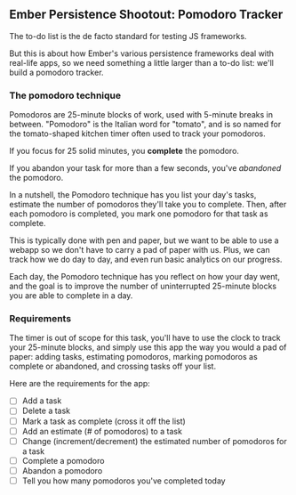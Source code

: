 ## Ember Persistence Shootout: Pomodoro Tracker 

The to-do list is the de facto standard for testing JS frameworks.

But this is about how Ember's various persistence frameworks deal with real-life apps, so we need something a little larger than a to-do list: we'll build a pomodoro tracker.

### The pomodoro technique

Pomodoros are 25-minute blocks of work, used with 5-minute breaks in between. "Pomodoro" is the Italian word for "tomato", and is so named for the tomato-shaped kitchen timer often used to track your pomodoros.

If you focus for 25 solid minutes, you **complete** the pomodoro.

If you abandon your task for more than a few seconds, you've *abandoned* the pomodoro.

In a nutshell, the Pomodoro technique has you list your day's tasks, estimate the number of pomodoros they'll take you to complete. Then, after each pomodoro is completed, you mark one pomodoro for that task as complete.

This is typically done with pen and paper, but we want to be able to use a webapp so we don't have to carry a pad of paper with us. Plus, we can track how we do day to day, and even run basic analytics on our progress.

Each day, the Pomodoro technique has you reflect on how your day went, and the goal is to improve the number of uninterrupted 25-minute blocks you are able to complete in a day.

### Requirements

The timer is out of scope for this task, you'll have to use the clock to track your 25-minute blocks, and simply use this app the way you would a pad of paper: adding tasks, estimating pomodoros, marking pomodoros as complete or abandoned, and crossing tasks off your list.

Here are the requirements for the app:

- [ ] Add a task
- [ ] Delete a task
- [ ] Mark a task as complete (cross it off the list)
- [ ] Add an estimate (# of pomodoros) to a task
- [ ] Change (increment/decrement) the estimated number of pomodoros for a task
- [ ] Complete a pomodoro
- [ ] Abandon a pomodoro
- [ ] Tell you how many pomodoros you've completed today